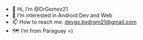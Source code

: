 - 👋 Hi, I’m @DrGomez21
- 👀 I’m interested in Android Dev and Web
- 📫 How to reach me: devgo.bydrgm21@gmail.com
- 🗺 I’m from Paraguay =)

<!---
DrGomez21/DrGomez21 is a ✨ special ✨ repository because its `README.md` (this file) appears on your GitHub profile.
You can click the Preview link to take a look at your changes.
--->
